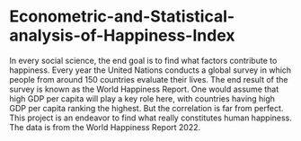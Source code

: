 # Econometric-and-Statistical-analysis-of-Happiness-Index
In every social science, the end goal is to find what factors contribute to happiness. Every year the United Nations conducts a global survey in which people from around 150 countries evaluate their lives. The end result of the survey is known as the World Happiness Report. One would assume that high GDP per capita will play a key role here, with countries having high GDP per capita ranking the highest. But the correlation is far from perfect. This project is an endeavor to find what really constitutes human happiness. The data is from the World Happiness Report 2022.
